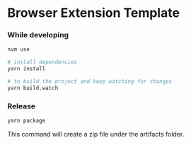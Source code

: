 # Browser Extension Template

### While developing
```bash
nvm use

# install dependencies
yarn install

# to build the project and keep watching for changes
yarn build.watch
```

### Release
```bash
yarn package
```

This command will create a zip file under the artifacts folder.
